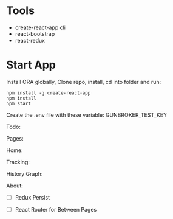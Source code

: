 

# Tools
* create-react-app cli
* react-bootstrap
* react-redux
# Start App

Install CRA globally, Clone repo, install, cd into folder and run:
```git
npm install -g create-react-app
npm install
npm start
```


Create the .env file with these variable:
GUNBROKER_TEST_KEY

Todo:


Pages:

Home:

Tracking:

History Graph:

About:


- [ ] Redux Persist

- [ ] React Router for Between Pages
